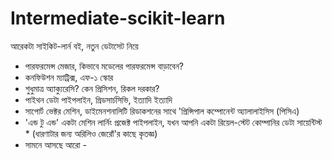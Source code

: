 # Intermediate-scikit-learn
আরেকটা সাইকিট-লার্ন বই, নতুন ডেটাসেট নিয়ে

* পারফরমেন্স মেজার, কিভাবে মডেলের পারফরমেন্স বাড়াবেন? 
* কনফিউশন ম্যাট্রিক্স, এফ-১ স্কোর
* শুধুমাত্র অ্যাক্যুরেসি? কেন প্রিসিশন, রিকল দরকার?
* পাইথন ডেটা পাইপলাইন, গ্রিডসার্চসিভি, ইত্যাদি ইত্যাদি
* সাপোর্ট ভেক্টর মেশিন, ডাইমেনশনালিটি রিডাকশনের সাথে 'প্রিন্সিপাল কম্পোনেন্ট অ্যালালাইসিস (পিসিএ)
* 'এন্ড টু এন্ড' একটা মেশিন লার্নিং প্রজেক্ট পাইপলাইন, যখন আপনি একটা রিয়েল-স্টেট কোম্পানির ডেটা সায়েন্টিস্ট *
(ধারণাটার জন্য অরিলিও জেরোঁ'র কাছে কৃতজ্ঞ)
* সামনে আসছে আরো -

